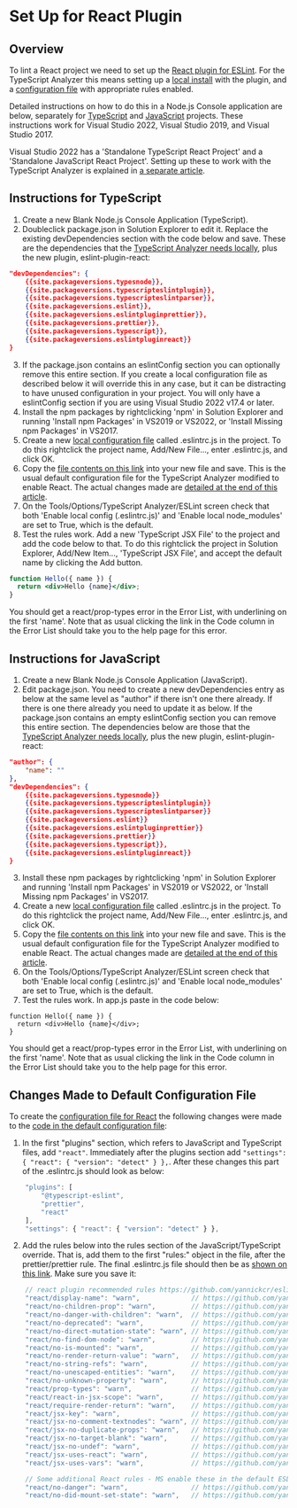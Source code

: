 ﻿# Set Up for React Plugin

## Overview

To lint a React project we need to set up the [React plugin for ESLint](https://github.com/jsx-eslint/eslint-plugin-react).  For the TypeScript Analyzer this means setting up a [local install](creatinglocalinstall.md) with the plugin, and a [configuration file](configuration.md) with appropriate rules enabled.

Detailed instructions on how to do this in a Node.js Console application are below, separately for [TypeScript](setupreact.md#typescript) and [JavaScript](setupreact.md#javascript) projects.  These instructions work for Visual Studio 2022, Visual Studio 2019, and Visual Studio 2017.

Visual Studio 2022 has a 'Standalone TypeScript React Project' and a 'Standalone JavaScript React Project'.  Setting up these to work with the TypeScript Analyzer is explained in [a separate article](setupreacttemplate.md).

## <a name="typescript"></a>Instructions for TypeScript

1. Create a new Blank Node.js Console Application (TypeScript).
2. Doubleclick package.json in Solution Explorer to edit it.  Replace the existing devDependencies section with the code below and save.  These are the dependencies that the [TypeScript Analyzer needs locally](installs.md#localinstall), plus the new plugin, eslint-plugin-react:
``` json
"devDependencies": {
    {{site.packageversions.typesnode}},
    {{site.packageversions.typescripteslintplugin}},
    {{site.packageversions.typescripteslintparser}},
    {{site.packageversions.eslint}},
    {{site.packageversions.eslintpluginprettier}},
    {{site.packageversions.prettier}},
    {{site.packageversions.typescript}},
    {{site.packageversions.eslintpluginreact}}
}
```
3. If the package.json contains an eslintConfig section you can optionally remove this entire section.  If you create a local configuration file as described below it will override this in any case, but it can be distracting to have unused configuration in your project.  You will only have a eslintConfig section if you are using Visual Studio 2022 v17.4 or later.
4. Install the npm packages by rightclicking 'npm' in Solution Explorer and running 'Install npm Packages' in VS2019 or VS2022, or 'Install Missing npm Packages' in VS2017.
5. Create a new [local configuration file](localconfiguration.md) called .eslintrc.js in the project.  To do this rightclick the project name, Add/New File..., enter .eslintrc.js, and click OK.
6. Copy the [file contents on this link](setupreactconfig.md) into your new file and save.  This is the usual default configuration file for the TypeScript Analyzer modified to enable React.  The actual changes made are [detailed at the end of this article](setupreact.md#changesmadetodefaultconfig).
7. On the Tools/Options/TypeScript Analyzer/ESLint screen check that both 'Enable local config (.eslintrc.js)' and 'Enable local node_modules' are set to True, which is the default.
8. Test the rules work.  Add a new 'TypeScript JSX File' to the project and add the code below to that.  To do this rightclick the project in Solution Explorer, Add/New Item..., 'TypeScript JSX File', and accept the default name by clicking the Add button.
``` jsx
function Hello({ name }) {
  return <div>Hello {name}</div>;
}
```
You should get a react/prop-types error in the Error List, with underlining on the first 'name'.  Note that as usual clicking the link in the Code column in the Error List should take you to the help page for this error. 

## <a name="javascript"></a>Instructions for JavaScript

1. Create a new Blank Node.js Console Application (JavaScript).
2. Edit package.json.  You need to create a new devDependencies entry as below at the same level as "author" if there isn't one there already.  If there is one there already you need to update it as below.  If the package.json contains an empty eslintConfig section you can  remove this entire section.  The dependencies below are those that the [TypeScript Analyzer needs locally](installs.md#localinstall), plus the new plugin, eslint-plugin-react:
``` json
"author": {
    "name": ""
},
"devDependencies": {
    {{site.packageversions.typesnode}}
    {{site.packageversions.typescripteslintplugin}}
    {{site.packageversions.typescripteslintparser}}
    {{site.packageversions.eslint}}
    {{site.packageversions.eslintpluginprettier}}
    {{site.packageversions.prettier}}
    {{site.packageversions.typescript}},
    {{site.packageversions.eslintpluginreact}}
}
```
3. Install these npm packages by rightclicking 'npm' in Solution Explorer and running 'Install npm Packages' in VS2019 or VS2022, or 'Install Missing npm Packages' in VS2017.
4. Create a new [local configuration file](localconfiguration.md) called .eslintrc.js in the project.  To do this rightclick the project name, Add/New File..., enter .eslintrc.js, and click OK.
5. Copy the [file contents on this link](setupreactconfig.md) into your new file and save.  This is the usual default configuration file for the TypeScript Analyzer modified to enable React.  The actual changes made are [detailed at the end of this article](setupreact.md#changesmadetodefaultconfig).
6. On the Tools/Options/TypeScript Analyzer/ESLint screen check that both 'Enable local config (.eslintrc.js)' and 'Enable local node_modules' are set to True, which is the default.
7. Test the rules work.  In app.js paste in the code below:
``` tsx
function Hello({ name }) {
  return <div>Hello {name}</div>;
}
```
You should get a react/prop-types error in the Error List, with underlining on the first 'name'.  Note that as usual clicking the link in the Code column in the Error List should take you to the help page for this error. 

## <a name="changesmadetodefaultconfig"></a>Changes Made to Default Configuration File

To create the [configuration file for React](setupreactconfig.md) the following changes were made to the [code in the default configuration file](defaultconfig.md#defaulteslintrc):

1. In the first "plugins" section, which refers to JavaScript and TypeScript files, add `"react"`. Immediately after the plugins section add `"settings": { "react": { "version": "detect" } },`.  After these changes this part of the .eslintrc.js should look as below:
``` javascript
    "plugins": [
        "@typescript-eslint",
        "prettier",
        "react"
    ],
    "settings": { "react": { "version": "detect" } },
```
2. Add the rules below into the rules section of the JavaScript/TypeScript override.  That is, add them to the first "rules:" object in the file, after the prettier/prettier rule.  The final .eslintrc.js file should then be as [shown on this link](setupreactconfig.md).  Make sure you save it:
``` javascript
    // react plugin recommended rules https://github.com/yannickcr/eslint-plugin-react#recommended
    "react/display-name": "warn",             // https://github.com/yannickcr/eslint-plugin-react/blob/master/docs/rules/display-name.md
    "react/no-children-prop": "warn",         // https://github.com/yannickcr/eslint-plugin-react/blob/master/docs/rules/no-children-prop.md
    "react/no-danger-with-children": "warn",  // https://github.com/yannickcr/eslint-plugin-react/blob/master/docs/rules/no-danger-with-children.md
    "react/no-deprecated": "warn",            // https://github.com/yannickcr/eslint-plugin-react/blob/master/docs/rules/no-deprecated.md
    "react/no-direct-mutation-state": "warn", // https://github.com/yannickcr/eslint-plugin-react/blob/master/docs/rules/no-direct-mutation-state.md
    "react/no-find-dom-node": "warn",         // https://github.com/yannickcr/eslint-plugin-react/blob/master/docs/rules/no-find-dom-node.md
    "react/no-is-mounted": "warn",            // https://github.com/yannickcr/eslint-plugin-react/blob/master/docs/rules/no-is-mounted.md
    "react/no-render-return-value": "warn",   // https://github.com/yannickcr/eslint-plugin-react/blob/master/docs/rules/no-render-return-value.md
    "react/no-string-refs": "warn",           // https://github.com/yannickcr/eslint-plugin-react/blob/master/docs/rules/no-string-refs.md
    "react/no-unescaped-entities": "warn",    // https://github.com/yannickcr/eslint-plugin-react/blob/master/docs/rules/no-unescaped-entities.md
    "react/no-unknown-property": "warn",      // https://github.com/yannickcr/eslint-plugin-react/blob/master/docs/rules/no-unknown-property.md
    "react/prop-types": "warn",               // https://github.com/yannickcr/eslint-plugin-react/blob/master/docs/rules/prop-types.md
    "react/react-in-jsx-scope": "warn",       // https://github.com/yannickcr/eslint-plugin-react/blob/master/docs/rules/react-in-jsx-scope.md
    "react/require-render-return": "warn",    // https://github.com/yannickcr/eslint-plugin-react/blob/master/docs/rules/require-render-return.md
    "react/jsx-key": "warn",                  // https://github.com/yannickcr/eslint-plugin-react/blob/master/docs/rules/jsx-key.md
    "react/jsx-no-comment-textnodes": "warn", // https://github.com/yannickcr/eslint-plugin-react/blob/master/docs/rules/jsx-no-comment-textnodes.md
    "react/jsx-no-duplicate-props": "warn",   // https://github.com/yannickcr/eslint-plugin-react/blob/master/docs/rules/jsx-no-duplicate-props.md
    "react/jsx-no-target-blank": "warn",      // https://github.com/yannickcr/eslint-plugin-react/blob/master/docs/rules/jsx-no-target-blank.md
    "react/jsx-no-undef": "warn",             // https://github.com/yannickcr/eslint-plugin-react/blob/master/docs/rules/jsx-no-undef.md
    "react/jsx-uses-react": "warn",           // https://github.com/yannickcr/eslint-plugin-react/blob/master/docs/rules/jsx-uses-react.md
    "react/jsx-uses-vars": "warn",            // https://github.com/yannickcr/eslint-plugin-react/blob/master/docs/rules/jsx-uses-vars.md

    // Some additional React rules - MS enable these in the default ESLint config
    "react/no-danger": "warn",                // https://github.com/yannickcr/eslint-plugin-react/blob/master/docs/rules/no-danger.md
    "react/no-did-mount-set-state": "warn",   // https://github.com/yannickcr/eslint-plugin-react/blob/master/docs/rules/no-did-mount-set-state.md               
```